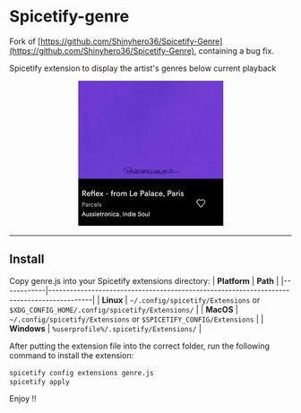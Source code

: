 # Spicetify-genre
Fork of [https://github.com/Shinyhero36/Spicetify-Genre](https://github.com/Shinyhero36/Spicetify-Genre), containing a bug fix.

Spicetify extension to display the artist's genres below current playback

<p align="center">
  <img alt="preview" src="./preview.png" />
</p>

---

## Install 
Copy genre.js into your Spicetify extensions directory:
| **Platform** | **Path**                                                                               |
|------------|------------------------------------------------------------------------------------------|
| **Linux**      | `~/.config/spicetify/Extensions` or `$XDG_CONFIG_HOME/.config/spicetify/Extensions/` |
| **MacOS**      | `~/.config/spicetify/Extensions` or `$SPICETIFY_CONFIG/Extensions`                   |
| **Windows**    | `%userprofile%/.spicetify/Extensions/`                                               |

After putting the extension file into the correct folder, run the following command to install the extension:
```
spicetify config extensions genre.js
spicetify apply
```

Enjoy !!
